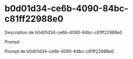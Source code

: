 # b0d01d34-ce6b-4090-84bc-c81ff22988e0

Description de b0d01d34-ce6b-4090-84bc-c81ff22988e0

Prompt:

Prompt de b0d01d34-ce6b-4090-84bc-c81ff22988e0